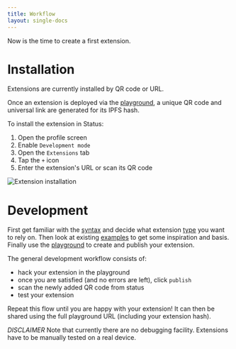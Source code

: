```yaml
---
title: Workflow
layout: single-docs
---
```


Now is the time to create a first extension.

# Installation

Extensions are currently installed by QR code or URL.

Once an extension is deployed via the [playground](https://status.im/extensions/play.html), a unique QR code and universal link are generated for its IPFS hash.

To install the extension in Status:

1. Open the profile screen
2. Enable `Development mode`
3. Open the `Extensions` tab
4. Tap the `+` icon
5. Enter the extension's URL or scan its QR code

![Extension installation](/img/install-extension.gif)

# Development

First get familiar with the [syntax](https://status.im/extensions/syntax.html) and decide what extension [type](https://status.im/extensions/extension_types.html) you want to rely on.
Then look at existing [examples](https://status.im/extensions/examples.html) to get some inspiration and basis.
Finally use the [playground](https://status.im/extensions/play.html) to create and publish your extension.

The general development workflow consists of:

* hack your extension in the playground
* once you are satisfied (and no errors are left), click `publish`
* scan the newly added QR code from status
* test your extension

Repeat this flow until you are happy with your extension! It can then be shared using the full playground URL (including your extension hash).

 _DISCLAIMER_ Note that currently there are no debugging facility. Extensions have to be manually tested on a real device.